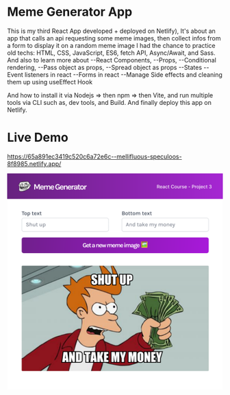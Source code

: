 # Meme Generator App

This is my third React App developed + deployed on Netlify), It's about an app that calls an api requesting some meme images, then collect infos from a form to display it on a random meme image
I had the chance to practice old techs: HTML, CSS, JavaScript, ES6, fetch API, Async/Await, and Sass.
And also to learn more about
--React Components,
--Props,
--Conditional rendering,
--Pass object as props,
--Spread object as props
--States
--Event listeners in react
--Forms in react
--Manage Side effects and cleaning them up using useEffect Hook

And how to install it via Nodejs => then npm => then Vite, and run multiple tools via CLI such as, dev tools, and Build. And finally deploy this app on Netlify.

# Live Demo

https://65a891ec3419c520c6a72e6c--mellifluous-speculoos-8f8985.netlify.app/

![Screenshot](Screenshot.png)
